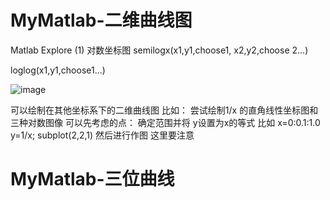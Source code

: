# MyMatlab-二维曲线图
Matlab Explore 
(1) 对数坐标图
semilogx(x1,y1,choose1, x2,y2,choose 2...)

loglog(x1,y1,choose1...)

![image](https://user-images.githubusercontent.com/81022107/155873215-d14a88de-2b06-4ec1-81a3-121fdb3f2a20.png)

可以绘制在其他坐标系下的二维曲线图
比如： 尝试绘制1/x 的直角线性坐标图和三种对数图像
可以先考虑的点： 确定范围并将 y设置为x的等式
比如 x=0:0.1:1.0
y=1/x;
subplot(2,2,1)
然后进行作图 
这里要注意


# MyMatlab-三位曲线
